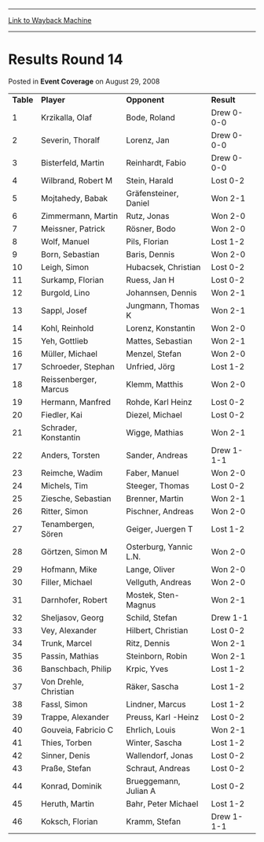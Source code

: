 
---
[Link to Wayback Machine](https://web.archive.org/web/20161008043957/http://magic.wizards.com/en/articles/archive/event-coverage/results-round-14-2008-08-29)

[_metadata_:description]:- "Table&#13; Player&#13; Opponent&#13; Result&#13; 1&#13; Krzikalla, Olaf&#13; Bode, Roland&#13; Drew 0-0-0&#13; 2&#13; Severin, Thoralf&#13; Lorenz, Jan&#13; Drew 0-0-0&#13; 3&#13; Bisterfeld, Martin&#13; Reinhardt, Fabio&#13; Drew 0-0-0&#13; 4&#13;"
[_metadata_:generator]:- "Drupal 7 (http://drupal.org)"
[_metadata_:node]:- "436446"
[_metadata_:publish_date]:- "2008-08-29"
[_metadata_:source]:- "div-main-content"
[_metadata_:title]:- "Results Round 14"
[_metadata_:wayback_capture_timestamp]:- "2016-10-08 04:39:57"
[_metadata_:wayback_raw_url]:- "https://web.archive.org/web/20161008043957id_/http://magic.wizards.com/en/articles/archive/event-coverage/results-round-14-2008-08-29"
[_metadata_:wayback_url]:- "http://magic.wizards.com/en/articles/archive/event-coverage/results-round-14-2008-08-29"
---


Results Round 14
================



 Posted in **Event Coverage**
 on August 29, 2008 












|  |  |  |  |
| --- | --- | --- | --- |
| **Table** | **Player** | **Opponent** | **Result** |
| 1 | Krzikalla, Olaf | Bode, Roland | Drew 0-0-0 |
| 2 | Severin, Thoralf | Lorenz, Jan | Drew 0-0-0 |
| 3 | Bisterfeld, Martin | Reinhardt, Fabio | Drew 0-0-0 |
| 4 | Wilbrand, Robert M | Stein, Harald | Lost 0-2 |
| 5 | Mojtahedy, Babak | Gräfensteiner, Daniel | Won 2-1 |
| 6 | Zimmermann, Martin | Rutz, Jonas | Won 2-0 |
| 7 | Meissner, Patrick | Rösner, Bodo | Won 2-0 |
| 8 | Wolf, Manuel | Pils, Florian | Lost 1-2 |
| 9 | Born, Sebastian | Baris, Dennis | Won 2-0 |
| 10 | Leigh, Simon | Hubacsek, Christian | Lost 0-2 |
| 11 | Surkamp, Florian | Ruess, Jan H | Lost 0-2 |
| 12 | Burgold, Lino | Johannsen, Dennis | Won 2-1 |
| 13 | Sappl, Josef | Jungmann, Thomas K | Won 2-1 |
| 14 | Kohl, Reinhold | Lorenz, Konstantin | Won 2-0 |
| 15 | Yeh, Gottlieb | Mattes, Sebastian | Won 2-1 |
| 16 | Müller, Michael | Menzel, Stefan | Won 2-0 |
| 17 | Schroeder, Stephan | Unfried, Jörg | Lost 1-2 |
| 18 | Reissenberger, Marcus | Klemm, Matthis | Won 2-0 |
| 19 | Hermann, Manfred | Rohde, Karl Heinz | Lost 0-2 |
| 20 | Fiedler, Kai | Diezel, Michael | Lost 0-2 |
| 21 | Schrader, Konstantin | Wigge, Mathias | Won 2-1 |
| 22 | Anders, Torsten | Sander, Andreas | Drew 1-1-1 |
| 23 | Reimche, Wadim | Faber, Manuel | Won 2-0 |
| 24 | Michels, Tim | Steeger, Thomas | Lost 0-2 |
| 25 | Ziesche, Sebastian | Brenner, Martin | Won 2-1 |
| 26 | Ritter, Simon | Pischner, Andreas | Won 2-0 |
| 27 | Tenambergen, Sören | Geiger, Juergen T | Lost 1-2 |
| 28 | Görtzen, Simon M | Osterburg, Yannic L.N. | Won 2-0 |
| 29 | Hofmann, Mike | Lange, Oliver | Won 2-0 |
| 30 | Filler, Michael | Vellguth, Andreas | Won 2-0 |
| 31 | Darnhofer, Robert | Mostek, Sten-Magnus | Won 2-1 |
| 32 | Sheljasov, Georg | Schild, Stefan | Drew 1-1 |
| 33 | Vey, Alexander | Hilbert, Christian | Lost 0-2 |
| 34 | Trunk, Marcel | Ritz, Dennis | Won 2-1 |
| 35 | Passin, Mathias | Steinborn, Robin | Won 2-1 |
| 36 | Banschbach, Philip | Krpic, Yves | Lost 1-2 |
| 37 | Von Drehle, Christian | Räker, Sascha | Lost 1-2 |
| 38 | Fassl, Simon | Lindner, Marcus | Lost 1-2 |
| 39 | Trappe, Alexander | Preuss, Karl -Heinz | Lost 0-2 |
| 40 | Gouveia, Fabricio C | Ehrlich, Louis | Won 2-1 |
| 41 | Thies, Torben | Winter, Sascha | Lost 1-2 |
| 42 | Sinner, Denis | Wallendorf, Jonas | Lost 0-2 |
| 43 | Praße, Stefan | Schraut, Andreas | Lost 0-2 |
| 44 | Konrad, Dominik | Brueggemann, Julian A | Lost 0-2 |
| 45 | Heruth, Martin | Bahr, Peter Michael | Lost 1-2 |
| 46 | Koksch, Florian | Kramm, Stefan | Drew 1-1-1 |







